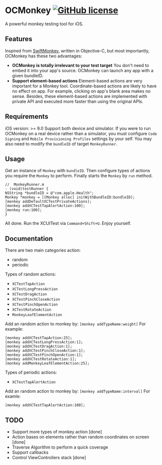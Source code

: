 # OCMonkey [![GitHub license](https://img.shields.io/badge/license-BSD-lightgrey.svg)](LICENSE)

A powerful monkey testing tool for iOS. 

## Features
Inspired from [SwiftMonkey](https://github.com/zalando/SwiftMonkey), written in Objective-C, but most importantly, OCMonkey has these two advantages:
* __OCMonkey is totally irrelevant to your test target__
You don't need to embed it into your app's source. OCMonkey can launch any app with a given bundleID.
* __Support element-based actions__
Element-based actions are very important for a Monkey tool. Coordinate-based actions are likely to have no effect on app. For example, clicking on app's blank area makes no sense. Besides, these element-based actions are implemented with private API and executed more faster than using the original APIs. 


## Requirements
iOS version: >= 9.0
Support both device and simulator.
If you were to run OCMonkey on a real device rather than a simulator, you must configure ```Code Signing``` and ```Mobile Provisioning Profiles``` settings by your self. You may also need to modify the ```bundleID``` of target ```MonkeyRunner```.

## Usage
Get an instance of  ```Monkey``` with ```bundleID```. Then configure types of actions you require the ```Monkey``` to perform. Finally starts the ```Monkey``` by ```run``` method.

```
//  MonkeyRunner.m
- (void)testRunner {
NSString *bundleID = @"com.apple.Health";
Monkey *monkey = [[Monkey alloc] initWithBundleID:bundleID];
[monkey addDefaultXCTestPrivateActions];
[monkey addXCTestTapAlertAction:100];
[monkey run:100];
}
```
All done. Run the XCUITest via ```Command+Shift+U```. Enjoy yourself.

## Documentation
There are two main categories action:
* random
* periodic

Types of random actions:
* ```XCTestTapAction```
* ```XCTestLongPressAction```
* ```XCTestDragAction```
* ```XCTestPinchCloseAction```
* ```XCTestPinchOpenAction```
* ```XCTestRotateAction```
* ```MonkeyLeafElementAction```

Add an random action to monkey by: ```[monkey addTypeName:weight]```
For example: 
```
[monkey addXCTestTapAction:25];
[monkey addXCTestLongPressAction:1];
[monkey addXCTestDragAction:1];
[monkey addXCTestPinchCloseAction:1];
[monkey addXCTestPinchOpenAction:1];
[monkey addXCTestRotateAction:1];
[monkey addMonkeyLeafElementAction:25];
```

Types of periodic actions:
* ```XCTestTapAlertAction ```

Add an random action to monkey by: ```[monkey addTypeName:interval]```
For examle:
```
[monkey addXCTestTapAlertAction:100];
```

## TODO
* Support more types of monkey action [done]
* Action bases on elements rather than random coordinates on screen [done]
* Traverse Algorithm to perform a quick coverage
* Support callbacks
* Control ViewControllers stack [done]

